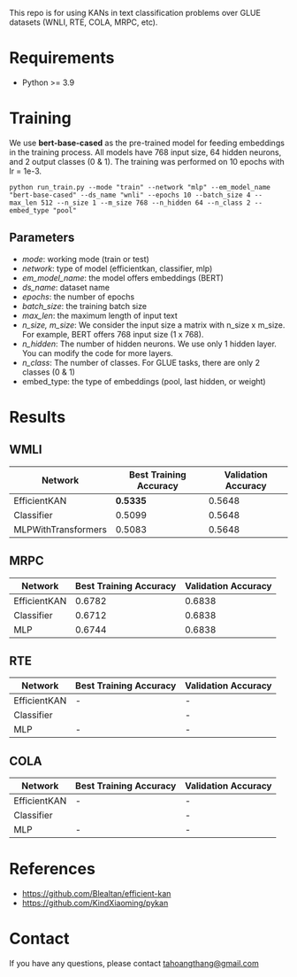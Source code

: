 This repo is for using KANs in text classification problems over GLUE datasets (WNLI, RTE, COLA, MRPC, etc).

# Requirements
* Python >= 3.9

# Training

We use **bert-base-cased** as the pre-trained model for feeding embeddings in the training process. All models have 768 input size, 64 hidden neurons, and 2 output classes (0 & 1). The training was performed  on 10 epochs with lr = 1e-3.

```python run_train.py --mode "train" --network "mlp" --em_model_name "bert-base-cased" --ds_name "wnli" --epochs 10 --batch_size 4 --max_len 512 --n_size 1 --m_size 768 --n_hidden 64 --n_class 2 --embed_type "pool"```

## Parameters
* *mode*: working mode (train or test)
* *network*: type of model (efficientkan, classifier, mlp)
* *em_model_name*: the model offers embeddings (BERT)
* *ds_name*: dataset name
* *epochs*: the number of epochs
* *batch_size*: the training batch size
* *max_len*: the maximum length of input text
* *n_size, m_size*: We consider the input size a matrix with n_size x m_size. For example, BERT offers 768 input size (1 x 768).
* *n_hidden*: The number of hidden neurons. We use only 1 hidden layer. You can modify the code for more layers.
* *n_class*: The number of classes. For GLUE tasks, there are only 2 classes (0 & 1)
* embed_type: the type of embeddings (pool, last hidden, or weight)

# Results

## WMLI
| Network  | Best Training Accuracy | Validation Accuracy |
| ------------- | ------------- |  ------------- |
| EfficientKAN  |  **0.5335** |   0.5648 |
| Classifier  |  0.5099 |   0.5648 |
| MLPWithTransformers  | 0.5083 |   0.5648 |

## MRPC
| Network  | Best Training Accuracy | Validation Accuracy |
| ------------- | ------------- |  ------------- |
| EfficientKAN  |  0.6782 |  0.6838 |
| Classifier  | 0.6712  |   0.6838 |
| MLP  | 0.6744 |   0.6838 |


## RTE
| Network  | Best Training Accuracy | Validation Accuracy |
| ------------- | ------------- |  ------------- |
| EfficientKAN  |  - |  - |
| Classifier  |   |   - |
| MLP  | - |   - |

## COLA
| Network  | Best Training Accuracy | Validation Accuracy |
| ------------- | ------------- |  ------------- |
| EfficientKAN  |  - |  - |
| Classifier  |   |   - |
| MLP  | - |   - |

# References
* https://github.com/Blealtan/efficient-kan
* https://github.com/KindXiaoming/pykan

# Contact
If you have any questions, please contact tahoangthang@gmail.com

